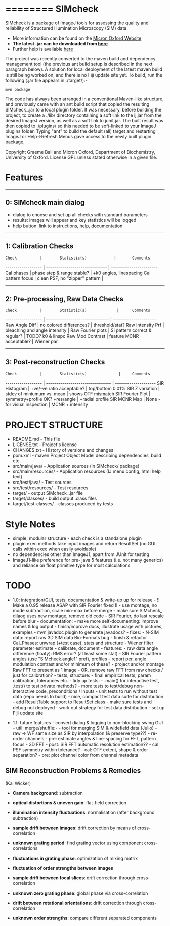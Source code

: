 ========
SIMcheck
========

SIMcheck is a package of ImageJ tools for assessing the quality and
reliability of Structured Illumination Microscopy (SIM) data.

* More information can be found on the 
[Micron Oxford Website](http://www.micron.ox.ac.uk/software/SIMCheck.shtml)
* **The latest .jar can be downloaded from
[here](http://www.micron.ox.ac.uk/microngroup/software/SIMcheck_.jar)**
* Further help is available
[here](http://www.micron.ox.ac.uk/microngroup/software/SIMcheck.html)

The project was recently converted to the maven build and dependency
management tool (the previous ant build setup is described in the 
next paragraph below). A solution for local deployment of the latest
maven build is still being worked on, and there is no Fiji update site
yet. To build, run the following (.jar file appears in ./target/):-

    mvn package


The code has always been arranged in a conventional Maven-like structure,
and previously came with an ant build script that copied the resulting
SIMcheck_.jar to a local plugin folder. It was necessary, before building
the project, to create a ./lib/ directory containing a soft link to the
ij.jar from the desired ImageJ version, as well as a soft link to junit.jar.
The built result was then copied to ./plugins/ so this needed to be
soft-linked to your ImageJ plugins folder. Typing "ant" to build the
default (all) target and restarting ImageJ or Help->Refresh Menus gave
access to the newly built plugin package.

Copyright Graeme Ball and Micron Oxford, Department of Biochemistry, 
University of Oxford. License GPL unless stated otherwise in a given file.


Features
========

-----------------------
0: SIMcheck main dialog
-----------------------

- dialog to choose and set up all checks with standard parameters
- results: images will appear and key statistics will be logged
- help button: link to instructions, help, documentation

---------------------
1: Calibration Checks
---------------------

    Check          |        Statistic(s)            |       Comments
------------------ | ------------------------------ | -----------------------
 Cal phases        | phase step & range stable?     | +k0 angles, linespacing
 Cal pattern focus | clean PSF, no "zipper" pattern | 

----------------------------------
2: Pre-processing, Raw Data Checks
----------------------------------

    Check          |        Statistic(s)             |      Comments
------------------ | ------------------------------- | ---------------------
 Raw Angle Diff    |  no colored differences?        |    threshold/stat?
 Raw Intensity Prf |  bleaching and angle intensity  |
 Raw Fourier plots |  SI pattern correct & regular?  |    TODO? k0 & linspc
 Raw Mod Contrast  |  feature MCNR acceptable?       |    Wiener par

-----------------------------
3: Post-reconstruction Checks
-----------------------------

    Check          |        Statistic(s)              |     Comments
------------------ | -------------------------------- | --------------------
 SIR Histogram     |  +ve/-ve ratio acceptable?       | top/bottom 0.01%
 SIR Z variation   |  stdev of miniumum vs. mean      | shows OTF mismatch
 SIR Fourier Plot  |  symmetry+profile OK? +res/angle | +radial profile
 SIR MCNR Map      |  None - for visual inspection    | MCNR + intensity


PROJECT STRUCTURE
=================

- README.md - This file
- LICENSE.txt - Project's license
- CHANGES.txt  - History of versions and changes
- pom.xml - maven Project Object Model describing dependencies, build etc.
- src/main/java/ - Application sources (in SIMcheck/ package)
- src/main/resources/ - Application resources (IJ menu config, html help text)
- src/test/java/ - Test sources
- src/test/resources/ - Test resources
- target/ - output SIMcheck_.jar file
- target/classes/ - build output .class files
- target/test-classes/ - classes produced by tests


Style Notes
===========

* simple, modular structure - each check is a standalone plugin
* plugin exec methods take input images and return ResultSet
  (no GUI calls within exec when easily avoidable)
* no dependencies other than ImageJ1, apart from JUnit for testing
* ImageJ1-like preference for pre- java 5 features (i.e. not many generics)
  and reliance on float primitive type for most calculations


TODO
====

* 1.0: integration/GUI, tests, documentation & write-up up for release
      - !! Make a 0.95 release ASAP with SIR Fourier fixed !!
        - use montage, no mode subtraction, scale min-max before merge
          - make sure SIMcheck_ dilaog uses new montage, remove old code
        - SIR Fourier, do last rescale before blur
      - documentation: 
        - make more self-documenting: improve names & log output
        - finish/improve docs, illustrate usage with pictures, examples
        - mvn javadoc plugin to generate javadocs?
      - fixes:
        - N-SIM data: report raw 3D SIM data Bio-Formats bug
        - finish & refactor Cal_Phases: unwrap (+test case), stats and structure
        - Wiener filter parameter estimate - calibrate, document
      - features:
        - raw data angle difference (floaty): RMS error? (at least some stat)
        - SIR Fourier pattern angles (use "SIMcheck.angle1" pref), profiles
        - report per. angle modulation contrast and/or minimum of these?
        - project and/or montage Raw FFT to present as 1 image
          - OR, remove raw FFT from raw checks / just for calibration?
      - tests, structure:
        - final empirical tests, param calibration, tolerances etc.
        - tidy up tests:
          - .main() for interactive test, .test() to test private methods?
          - more tests to test/debug non-interactive code, preconditions / inputs
          - unit tests to run without test data (repo needs to build)
          - nice, compact test data suite for distribution
        - add ResultTable support to ResultSet class
        - make sure tests and debug not deployed
        - work out strategy for test data distribution
        - set up Fiji update site

* 1.1: future features
      - convert dialog & logging to non-blocking swing GUI
      - util: merge/shuffle:-
        - tool for merging SIM & widefield data (Julio)
        - raw -> WF same size as SIR by interpolation (& preserve type??)
        - re-order channels
      - pre: estimate angles & line-spacing for FFT, pattern focus
      - 3D FFT
      - post: SIR FFT automatic resolution estimation??
      - cal: PSF symmetry within tolerance?
      - cal: OTF extent, shape & order separation?
      - pre: plot channel color from channel metadata


SIM Reconstruction Problems & Remedies 
--------------------------------------
(Kai Wicker)

- **Camera background**: subtraction

- **optical distortions & uneven gain**: flat-field correction

- **illumination intensity fluctuations**: normalisation (after background subtraction)

- **sample drift between images**: drift correction by means of cross-correlation

- **unknown grating period**: find grating vector using component cross-correlations

- **fluctuations in grating phase**: optimization of mixing matrix

- **fluctuation of order strengths between images**

- **sample drift between focal slices**: drift correction through cross-correlation

- **unknown zero grating phase**: global phase via cross-correlation

- **drift between rotational orientations**: drift correction through cross-correlation

- **unknown order strengths**: compare different separated components
